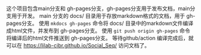 #
这个项目包含main分支和 gh-pages分支，gh-pages分支用于发布文档，main分支用于开发。
main 分支的 docs/ 目录用于存放markdown格式的文档，用于 gh-pages分支。
使用 `mkdocs gh-pages` 命令将 docs/ 目录中的markdown文件编译成html文件，并发布到 gh-pages分支。
使用 `git push origin gh-pages` 命令将编译后的html文件推送到 gh-pages分支。
等待github/action 编译完成后，就可以在 https://lilab-cibr.github.io/Social_Seq/ 访问文档了。